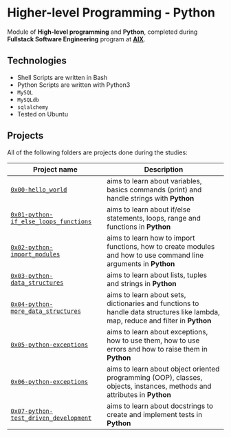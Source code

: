 # Higher-level Programming - Python
Module of **High-level programming** and **Python**, completed during **Fullstack Software Engineering** program at **[AlX](https://www.alxafrica.com/)**.

## Technologies
* Shell Scripts are written in Bash
* Python Scripts are written with Python3
* `MySQL`
* `MySQLdb`
* `sqlalchemy`
* Tested on Ubuntu

## Projects
All of the following folders are projects done during the studies:

| Project name | Description |
| ------------ | ----------- |
| [`0x00-hello_world`](https://github.com/sekaycee/alx-higher_level_programming/tree/master/0x00-python-hello_world) | aims to learn about variables, basics commands (print) and handle strings with **Python** |
| [`0x01-python-if_else_loops_functions`](https://github.com/sekaycee/alx-low_level_programming/tree/master/0x01-variables_if_else_while) | aims to learn about if/else statements, loops, range and functions in **Python** |
| [`0x02-python-import_modules`](https://github.com/sekaycee/alx-higher_level_programming/tree/master/0x02-python-import_modules) | aims to learn how to import functions, how to create modules and how to use command line arguments in **Python** |
| [`0x03-python-data_structures`](https://github.com/sekaycee/alx-higher_level_programming/tree/master/0x03-python-data_structures) | aims to learn about lists, tuples and strings in **Python** |
| [`0x04-python-more_data_structures`](https://github.com/sekaycee/alx-higher_level_programming/tree/master/0x04-python-more_data_structures) | aims to learn about sets, dictionaries and functions to handle data structures like lambda, map, reduce and filter in **Python** |
| [`0x05-python-exceptions`](https://github.com/sekaycee/alx-higher_level_programming/tree/master/0x05-python-exceptions) | aims to learn about exceptions, how to use them, how to use errors and how to raise them in **Python** |
| [`0x06-python-exceptions`](https://github.com/sekaycee/alx-higher_level_programming/tree/master/0x06-python-classes) | aims to learn about object oriented programming (OOP), classes, objects, instances, methods and attributes in **Python** |
| [`0x07-python-test_driven_development`](https://github.com/sekaycee/alx-higher_level_programming/tree/master/0x07-python-test_driven_development) | aims to learn about docstrings to create and implement tests in **Python** |
